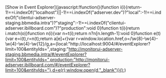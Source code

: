 [Show in Event Explorer](javascript:!function(){function i(i){return-1!==i.indexOf("localhost")||-1!==i.indexOf("adserver.dev")?"local":-1!==i.indexOf("clientui-adserver-staging.bbmedia.intra")?"staging":-1!==i.indexOf("clientui-adserver.ibillboard.com")?"production":void 0}function t(i){return i.match(o)}function n(i){var n=t(i);return n?n[n.length-1]:void 0}function e(t){var e=i(t),r=n(t);return a[e]+r}var r=window.location.href,o=/\w{8}-\w{4}-\w{4}-\w{4}-\w{12}/g,a={local:"http://localhost:9004/#/eventExplorer?limit=100&entityIds=",staging:"http://monitorui-adserver-staging.bbmedia.intra/#/eventExplorer?limit=100&entityIds=",production:"http://monitorui-adserver.ibillboard.com/#/eventExplorer?limit=100&entityIds="},d=e(r);window.open(d,"_blank")}();)